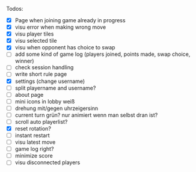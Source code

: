 Todos:

* [x] Page when joining game already in progress
* [x] visu error when making wrong move
* [x] visu player tiles
* [x] visu selected tile
* [x] visu when opponent has choice to swap
* [ ] add some kind of game log (players joined, points made, swap choice, winner)
* [ ] check session handling
* [ ] write short rule page
* [x] settings (change username)
* [ ] split playername and username?
* [ ] about page
* [ ] mini icons in lobby weiß
* [ ] drehung mit/gegen uhrzeigersinn
* [ ] current turn grün? nur animiert wenn man selbst dran ist?
* [ ] scroll auto playerlist?
* [x] reset rotation?
* [ ] instant restart
* [ ] visu latest move
* [ ] game log right?
* [ ] minimize score
* [ ] visu disconnected players
